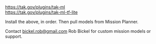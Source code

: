 https://tak.gov/plugins/tak-ml  
https://tak.gov/plugins/tak-ml-tf-lite  

Install the above, in order. Then pull models from Mission Planner.  

Contact bickel.rob@gmail.com Rob Bickel for custom mission models or support.  
